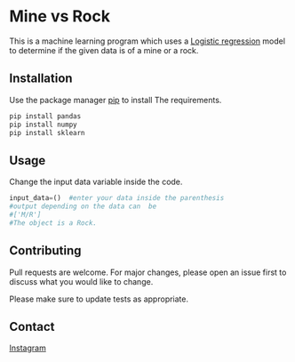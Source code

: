 # Mine vs Rock 

This is a machine learning program which uses a [Logistic regression](https://en.wikipedia.org/wiki/Logistic_regression) model to determine if the given data is of a mine or a rock. 

## Installation

Use the package manager [pip](https://pip.pypa.io/en/stable/) to install The requirements.

```bash
pip install pandas
pip install numpy
pip install sklearn
```

## Usage
Change the input data variable inside the code.

```python
input_data=()  #enter your data inside the parenthesis 
#output depending on the data can  be
#['M/R']
#The object is a Rock.
```

## Contributing
Pull requests are welcome. For major changes, please open an issue first to discuss what you would like to change.

Please make sure to update tests as appropriate.

## Contact
[Instagram](https://www.instagram.com/v_s23_lsr/)


